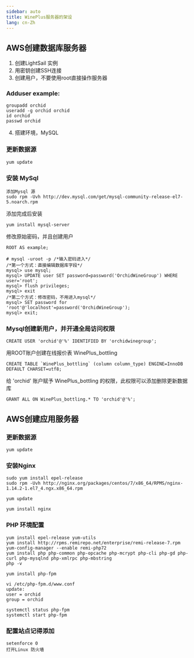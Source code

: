 ```yaml
---
sidebar: auto
title: WinePlus服务器的架设
lang: cn-Zh
---
```



## AWS创建数据库服务器

1. 创建LightSail 实例
2. 用密钥创建SSH连接
3. 创建用户，不要使用root直接操作服务器 
### Adduser example:

```
groupadd orchid
useradd -g orchid orchid
id orchid
passwd orchid
```
4. 搭建环境，MySQL

### 更新数据源
```
yum update
```
### 安装 MySql

```
添加Mysql 源
sudo rpm -Uvh http://dev.mysql.com/get/mysql-community-release-el7-5.noarch.rpm
```
添加完成后安装
```
yum install mysql-server
```
修改原始密码，并且创建用户

```
ROOT AS example;

# mysql -uroot -p /*输入密码进入*/
/*第一个方式：直接编辑数据库字段*/
mysql> use mysql;
mysql> UPDATE user SET password=password('OrchidWineGroup') WHERE user='root';
mysql> flush privileges;
mysql> exit
/*第二个方式：修改密码，不用进入mysql*/
mysql> SET password for 'root'@'localhost'=password('OrchidWineGroup');
mysql> exit;
```
### Mysql创建新用户，并开通全局访问权限
```
CREATE USER 'orchid'@'%' IDENTIFIED BY 'orchidwinegroup';
```
用ROOT账户创建在线报价表 WinePlus_bottling
```
CREATE TABLE `WinePlus_bottling` (column column_type) ENGINE=InnoDB DEFAULT CHARSET=utf8;
```
给 'orchid' 账户赋予 WinePlus_bottling 的权限，此权限可以添加删除更新数据库
```
GRANT ALL ON WinePlus_bottling.* TO 'orchid'@'%';
```
## AWS创建应用服务器
### 更新数据源
```
yum update
```

### 安装Nginx

```  
sudo yum install epel-release
sudo rpm -Uvh http://nginx.org/packages/centos/7/x86_64/RPMS/nginx-1.14.2-1.el7_4.ngx.x86_64.rpm 
```

``` 
yum update 
```

``` 
yum install nginx 
```
### PHP 环境配置
```
yum install epel-release yum-utils
yum install http://rpms.remirepo.net/enterprise/remi-release-7.rpm
yum-config-manager --enable remi-php72
yum install php php-common php-opcache php-mcrypt php-cli php-gd php-curl php-mysqlnd php-xmlrpc php-mbstring
php -v

yum install php-fpm

vi /etc/php-fpm.d/www.conf
update:
user = orchid
group = orchid

systemctl status php-fpm
systemctl start php-fpm
```


### 配置站点记得添加
```
setenforce 0
打开Linux 防火墙
```


